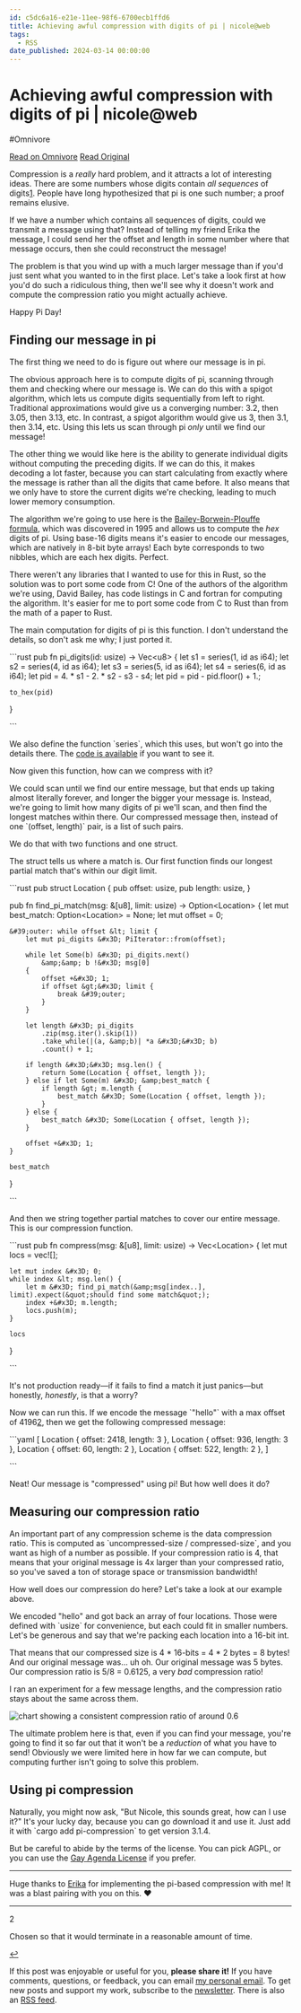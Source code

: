 ```yaml
---
id: c5dc6a16-e21e-11ee-98f6-6700ecb1ffd6
title: Achieving awful compression with digits of pi | nicole@web
tags:
  - RSS
date_published: 2024-03-14 00:00:00
---
```


# Achieving awful compression with digits of pi | nicole@web
#Omnivore

[Read on Omnivore](https://omnivore.app/me/achieving-awful-compression-with-digits-of-pi-nicole-web-18e3dc3d86c)
[Read Original](https://ntietz.com/blog/why-we-cant-compress-messages-with-pi/)



Compression is a _really_ hard problem, and it attracts a lot of interesting ideas. There are some numbers whose digits contain _all sequences_ of digits[1](#normal). People have long hypothesized that pi is one such number; a proof remains elusive.

If we have a number which contains all sequences of digits, could we transmit a message using that? Instead of telling my friend Erika the message, I could send her the offset and length in some number where that message occurs, then she could reconstruct the message!

The problem is that you wind up with a much larger message than if you&#39;d just sent what you wanted to in the first place. Let&#39;s take a look first at how you&#39;d do such a ridiculous thing, then we&#39;ll see why it doesn&#39;t work and compute the compression ratio you might actually achieve.

Happy Pi Day!

## Finding our message in pi

The first thing we need to do is figure out where our message is in pi.

The obvious approach here is to compute digits of pi, scanning through them and checking where our message is. We can do this with a spigot algorithm, which lets us compute digits sequentially from left to right. Traditional approximations would give us a converging number: 3.2, then 3.05, then 3.13, etc. In contrast, a spigot algorithm would give us 3, then 3.1, then 3.14, etc. Using this lets us scan through pi _only_ until we find our message!

The other thing we would like here is the ability to generate individual digits without computing the preceding digits. If we can do this, it makes decoding a lot faster, because you can start calculating from exactly where the message is rather than all the digits that came before. It also means that we only have to store the current digits we&#39;re checking, leading to much lower memory consumption.

The algorithm we&#39;re going to use here is the [Bailey-Borwein-Plouffe formula](https:&#x2F;&#x2F;en.wikipedia.org&#x2F;wiki&#x2F;Bailey%E2%80%93Borwein%E2%80%93Plouffe%5Fformula), which was discovered in 1995 and allows us to compute the _hex_ digits of pi. Using base-16 digits means it&#39;s easier to encode our messages, which are natively in 8-bit byte arrays! Each byte corresponds to two nibbles, which are each hex digits. Perfect.

There weren&#39;t any libraries that I wanted to use for this in Rust, so the solution was to port some code from C! One of the authors of the algorithm we&#39;re using, David Bailey, has code listings in C and fortran for computing the algorithm. It&#39;s easier for me to port some code from C to Rust than from the math of a paper to Rust.

The main computation for digits of pi is this function. I don&#39;t understand the details, so don&#39;t ask me why; I just ported it.

&#x60;&#x60;&#x60;rust
pub fn pi_digits(id: usize) -&gt; Vec&lt;u8&gt; {
    let s1 &#x3D; series(1, id as i64);
    let s2 &#x3D; series(4, id as i64);
    let s3 &#x3D; series(5, id as i64);
    let s4 &#x3D; series(6, id as i64);
    let pid &#x3D; 4. * s1 - 2. * s2 - s3 - s4;
    let pid &#x3D; pid - pid.floor() + 1.;

    to_hex(pid)
}

&#x60;&#x60;&#x60;

We also define the function &#x60;series&#x60;, which this uses, but won&#39;t go into the details there. The [code is available](https:&#x2F;&#x2F;git.sr.ht&#x2F;~ntietz&#x2F;pi-compress) if you want to see it.

Now given this function, how can we compress with it?

We could scan until we find our entire message, but that ends up taking almost literally forever, and longer the bigger your message is. Instead, we&#39;re going to limit how many digits of pi we&#39;ll scan, and then find the longest matches within there. Our compressed message then, instead of one &#x60;(offset, length)&#x60; pair, is a list of such pairs.

We do that with two functions and one struct.

The struct tells us where a match is. Our first function finds our longest partial match that&#39;s within our digit limit.

&#x60;&#x60;&#x60;rust
pub struct Location {
    pub offset: usize,
    pub length: usize,
}

pub fn find_pi_match(msg: &amp;[u8], limit: usize) -&gt; Option&lt;Location&gt; {
    let mut best_match: Option&lt;Location&gt; &#x3D; None;
    let mut offset &#x3D; 0;

    &#39;outer: while offset &lt; limit {
        let mut pi_digits &#x3D; PiIterator::from(offset);

        while let Some(b) &#x3D; pi_digits.next()
            &amp;&amp; b !&#x3D; msg[0]
        {
            offset +&#x3D; 1;
            if offset &gt;&#x3D; limit {
                break &#39;outer;
            }
        }

        let length &#x3D; pi_digits
            .zip(msg.iter().skip(1))
            .take_while(|(a, &amp;b)| *a &#x3D;&#x3D; b)
            .count() + 1;

        if length &#x3D;&#x3D; msg.len() {
            return Some(Location { offset, length });
        } else if let Some(m) &#x3D; &amp;best_match {
            if length &gt; m.length {
                best_match &#x3D; Some(Location { offset, length });
            }
        } else {
            best_match &#x3D; Some(Location { offset, length });
        }

        offset +&#x3D; 1;
    }

    best_match
}

&#x60;&#x60;&#x60;

And then we string together partial matches to cover our entire message. This is our compression function.

&#x60;&#x60;&#x60;rust
pub fn compress(msg: &amp;[u8], limit: usize) -&gt; Vec&lt;Location&gt; {
    let mut locs &#x3D; vec![];

    let mut index &#x3D; 0;
    while index &lt; msg.len() {
        let m &#x3D; find_pi_match(&amp;msg[index..], limit).expect(&quot;should find some match&quot;);
        index +&#x3D; m.length;
        locs.push(m);
    }

    locs
}

&#x60;&#x60;&#x60;

It&#39;s not production ready—if it fails to find a match it just panics—but honestly, _honestly_, is that a worry?

Now we can run this. If we encode the message &#x60;&quot;hello&quot;&#x60; with a max offset of 4196[2](#terminate), then we get the following compressed message:

&#x60;&#x60;&#x60;yaml
[
  Location { offset: 2418, length: 3 },
  Location { offset: 936, length: 3 },
  Location { offset: 60, length: 2 },
  Location { offset: 522, length: 2 },
]

&#x60;&#x60;&#x60;

Neat! Our message is &quot;compressed&quot; using pi! But how well does it do?

## Measuring our compression ratio

An important part of any compression scheme is the data compression ratio. This is computed as &#x60;uncompressed-size &#x2F; compressed-size&#x60;, and you want as high of a number as possible. If your compression ratio is 4, that means that your original message is 4x larger than your compressed ratio, so you&#39;ve saved a ton of storage space or transmission bandwidth!

How well does our compression do here? Let&#39;s take a look at our example above.

We encoded &quot;hello&quot; and got back an array of four locations. Those were defined with &#x60;usize&#x60; for convenience, but each could fit in smaller numbers. Let&#39;s be generous and say that we&#39;re packing each location into a 16-bit int.

That means that our compressed size is 4 \* 16-bits &#x3D; 4 \* 2 bytes &#x3D; 8 bytes! And our original message was... uh oh. Our original message was 5 bytes. Our compression ratio is 5&#x2F;8 &#x3D; 0.6125, a very _bad_ compression ratio!

I ran an experiment for a few message lengths, and the compression ratio stays about the same across them.

![chart showing a consistent compression ratio of around 0.6](https:&#x2F;&#x2F;proxy-prod.omnivore-image-cache.app&#x2F;0x0,sWOqawbZWKApWYMGWktwwJlJPa-hxUfwr7lyb8uYR5Ho&#x2F;https:&#x2F;&#x2F;ntietz.com&#x2F;images&#x2F;pi&#x2F;compression-ratio.svg)

The ultimate problem here is that, even if you can find your message, you&#39;re going to find it so far out that it won&#39;t be a _reduction_ of what you have to send! Obviously we were limited here in how far we can compute, but computing further isn&#39;t going to solve this problem.

## Using pi compression

Naturally, you might now ask, &quot;But Nicole, this sounds great, how can I use it?&quot; It&#39;s your lucky day, because you can go download it and use it. Just add it with &#x60;cargo add pi-compression&#x60; to get version 3.1.4.

But be careful to abide by the terms of the license. You can pick AGPL, or you can use the [Gay Agenda License](https:&#x2F;&#x2F;git.sr.ht&#x2F;~ntietz&#x2F;pi-compress&#x2F;tree&#x2F;main&#x2F;item&#x2F;LICENSE&#x2F;GAL-1.0) if you prefer.

---

Huge thanks to [Erika](https:&#x2F;&#x2F;erikarow.land&#x2F;) for implementing the pi-based compression with me! It was a blast pairing with you on this. ❤️

---

2

Chosen so that it would terminate in a reasonable amount of time.

[↩](#terminate%5Fref)

 If this post was enjoyable or useful for you, **please share it!** If you have comments, questions, or feedback, you can email [my personal email](mailto:me@ntietz.com). To get new posts and support my work, subscribe to the [newsletter](https:&#x2F;&#x2F;ntietz.com&#x2F;newsletter&#x2F;). There is also an [RSS feed](https:&#x2F;&#x2F;ntietz.com&#x2F;atom.xml).